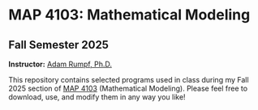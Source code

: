 # MAP 4103: Mathematical Modeling
## Fall Semester 2025

**Instructor:** [Adam Rumpf, Ph.D.](https://adam-rumpf.github.io/)

This repository contains selected programs used in class during my Fall 2025 section of [MAP 4103](https://floridapolytechnic.instructure.com/) (Mathematical Modeling). Please feel free to download, use, and modify them in any way you like!
